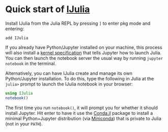 # Quick start of [IJulia](https://github.com/JuliaLang/IJulia.jl)

Install IJulia from the Julia REPL by pressing `]` to enter pkg mode and entering:

```
add IJulia
```

If you already have Python/Jupyter installed on your machine, this process will
also install a [kernel
specification](https://jupyter-client.readthedocs.io/en/latest/kernels.html#kernelspecs)
that tells Jupyter how to launch Julia. You can then launch the notebook server
the usual way by running `jupyter notebook` in the terminal.

Alternatively, you can have IJulia create and manage its own Python/Jupyter installation.
To do this, type the following in Julia at the `julia>` prompt to launch the IJulia notebook in your browser:

```julia
using IJulia
notebook()
```

The first time you run `notebook()`, it will prompt you
for whether it should install Jupyter.  Hit enter to
have it use the [Conda.jl](https://github.com/Luthaf/Conda.jl)
package to install a minimal Python+Jupyter distribution (via
[Miniconda](http://conda.pydata.org/docs/install/quick.html)) that is
private to Julia (not in your `PATH`).
